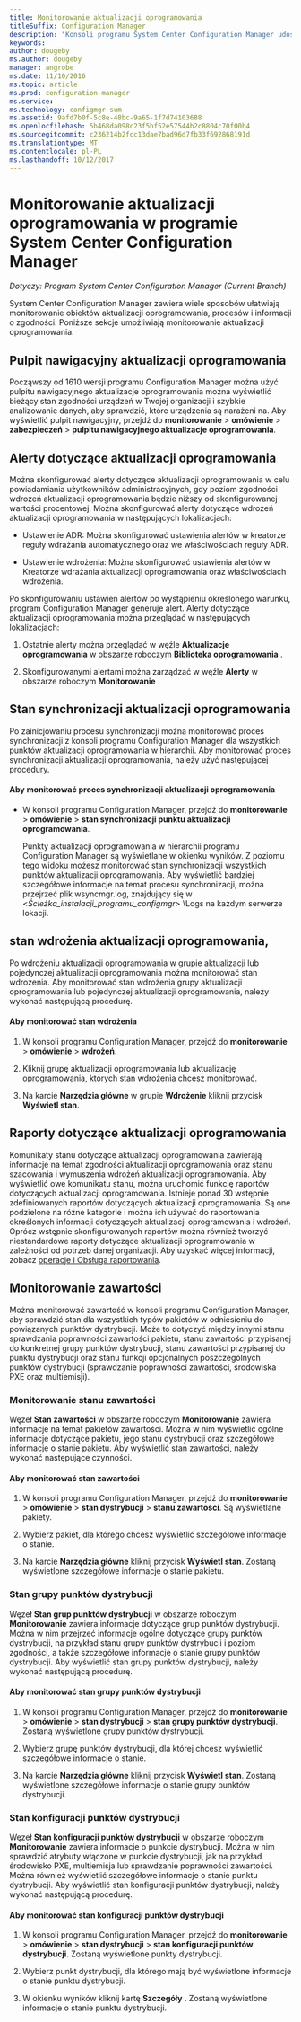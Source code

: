 ```yaml
---
title: Monitorowanie aktualizacji oprogramowania
titleSuffix: Configuration Manager
description: "Konsoli programu System Center Configuration Manager udostępnia alarmy i Stany monitorowania aktualizacji i zgodności."
keywords: 
author: dougeby
ms.author: dougeby
manager: angrobe
ms.date: 11/10/2016
ms.topic: article
ms.prod: configuration-manager
ms.service: 
ms.technology: configmgr-sum
ms.assetid: 9afd7b0f-5c8e-48bc-9a65-1f7d74103688
ms.openlocfilehash: 5b468da098c23f5bf52e57544b2c8804c70f00b4
ms.sourcegitcommit: c236214b2fcc13dae7bad96d7fb33f692868191d
ms.translationtype: MT
ms.contentlocale: pl-PL
ms.lasthandoff: 10/12/2017
---
```

# <a name="monitor-software-updates-in-system-center-configuration-manager"></a>Monitorowanie aktualizacji oprogramowania w programie System Center Configuration Manager

*Dotyczy: Program System Center Configuration Manager (Current Branch)*

System Center Configuration Manager zawiera wiele sposobów ułatwiają monitorowanie obiektów aktualizacji oprogramowania, procesów i informacji o zgodności. Poniższe sekcje umożliwiają monitorowanie aktualizacji oprogramowania.

## <a name="software-updates-dashboard"></a>Pulpit nawigacyjny aktualizacji oprogramowania
Począwszy od 1610 wersji programu Configuration Manager można użyć pulpitu nawigacyjnego aktualizacje oprogramowania można wyświetlić bieżący stan zgodności urządzeń w Twojej organizacji i szybkie analizowanie danych, aby sprawdzić, które urządzenia są narażeni na. Aby wyświetlić pulpit nawigacyjny, przejdź do **monitorowanie** > **omówienie** > **zabezpieczeń** > **pulpitu nawigacyjnego aktualizacje oprogramowania**.   

##  <a name="BKMK_SUAlerts"></a> Alerty dotyczące aktualizacji oprogramowania  
 Można skonfigurować alerty dotyczące aktualizacji oprogramowania w celu powiadamiania użytkowników administracyjnych, gdy poziom zgodności wdrożeń aktualizacji oprogramowania będzie niższy od skonfigurowanej wartości procentowej. Można skonfigurować alerty dotyczące wdrożeń aktualizacji oprogramowania w następujących lokalizacjach:  

-   Ustawienie ADR: Można skonfigurować ustawienia alertów w kreatorze reguły wdrażania automatycznego oraz we właściwościach reguły ADR.  

-   Ustawienie wdrożenia: Można skonfigurować ustawienia alertów w Kreatorze wdrażania aktualizacji oprogramowania oraz właściwościach wdrożenia.  

Po skonfigurowaniu ustawień alertów po wystąpieniu określonego warunku, program Configuration Manager generuje alert. Alerty dotyczące aktualizacji oprogramowania można przeglądać w następujących lokalizacjach:  

1.  Ostatnie alerty można przeglądać w węźle **Aktualizacje oprogramowania** w obszarze roboczym **Biblioteka oprogramowania** .  

2.  Skonfigurowanymi alertami można zarządzać w węźle **Alerty** w obszarze roboczym **Monitorowanie** .  

##  <a name="BKMK_SUSyncStatus"></a> Stan synchronizacji aktualizacji oprogramowania  
 Po zainicjowaniu procesu synchronizacji można monitorować proces synchronizacji z konsoli programu Configuration Manager dla wszystkich punktów aktualizacji oprogramowania w hierarchii. Aby monitorować proces synchronizacji aktualizacji oprogramowania, należy użyć następującej procedury.  

#### <a name="to-monitor-the-software-updates-synchronization-process"></a>Aby monitorować proces synchronizacji aktualizacji oprogramowania  

- W konsoli programu Configuration Manager, przejdź do **monitorowanie** > **omówienie** > **stan synchronizacji punktu aktualizacji oprogramowania**.  

    Punkty aktualizacji oprogramowania w hierarchii programu Configuration Manager są wyświetlane w okienku wyników. Z poziomu tego widoku możesz monitorować stan synchronizacji wszystkich punktów aktualizacji oprogramowania. Aby wyświetlić bardziej szczegółowe informacje na temat procesu synchronizacji, można przejrzeć plik wsyncmgr.log, znajdujący się w <*Ścieżka_instalacji_programu_configmgr*> \Logs na każdym serwerze lokacji.  

##  <a name="BKMK_SUDeployStatus"></a> stan wdrożenia aktualizacji oprogramowania,  
 Po wdrożeniu aktualizacji oprogramowania w grupie aktualizacji lub pojedynczej aktualizacji oprogramowania można monitorować stan wdrożenia. Aby monitorować stan wdrożenia grupy aktualizacji oprogramowania lub pojedynczej aktualizacji oprogramowania, należy wykonać następującą procedurę.  

#### <a name="to-monitor-deployment-status"></a>Aby monitorować stan wdrożenia  

1.  W konsoli programu Configuration Manager, przejdź do **monitorowanie** > **omówienie** > **wdrożeń**.  

2.  Kliknij grupę aktualizacji oprogramowania lub aktualizację oprogramowania, których stan wdrożenia chcesz monitorować.  

3.  Na karcie **Narzędzia główne** w grupie **Wdrożenie** kliknij przycisk **Wyświetl stan**.  

##  <a name="BKMK_SUReports"></a> Raporty dotyczące aktualizacji oprogramowania  
 Komunikaty stanu dotyczące aktualizacji oprogramowania zawierają informacje na temat zgodności aktualizacji oprogramowania oraz stanu szacowania i wymuszenia wdrożeń aktualizacji oprogramowania. Aby wyświetlić owe komunikatu stanu, można uruchomić funkcję raportów dotyczących aktualizacji oprogramowania. Istnieje ponad 30 wstępnie zdefiniowanych raportów dotyczących aktualizacji oprogramowania. Są one podzielone na różne kategorie i można ich używać do raportowania określonych informacji dotyczących aktualizacji oprogramowania i wdrożeń. Oprócz wstępnie skonfigurowanych raportów można również tworzyć niestandardowe raporty dotyczące aktualizacji oprogramowania w zależności od potrzeb danej organizacji. Aby uzyskać więcej informacji, zobacz [operacje i Obsługa raportowania](../../core/servers/manage/operations-and-maintenance-for-reporting.md).  

##  <a name="BKMK_MonitorContent"></a> Monitorowanie zawartości  
 Można monitorować zawartość w konsoli programu Configuration Manager, aby sprawdzić stan dla wszystkich typów pakietów w odniesieniu do powiązanych punktów dystrybucji. Może to dotyczyć między innymi stanu sprawdzania poprawności zawartości pakietu, stanu zawartości przypisanej do konkretnej grupy punktów dystrybucji, stanu zawartości przypisanej do punktu dystrybucji oraz stanu funkcji opcjonalnych poszczególnych punktów dystrybucji (sprawdzanie poprawności zawartości, środowiska PXE oraz multiemisji).  

###  <a name="BKMK_ContentStatus"></a> Monitorowanie stanu zawartości  
 Węzeł **Stan zawartości** w obszarze roboczym **Monitorowanie** zawiera informacje na temat pakietów zawartości. Można w nim wyświetlić ogólne informacje dotyczące pakietu, jego stanu dystrybucji oraz szczegółowe informacje o stanie pakietu. Aby wyświetlić stan zawartości, należy wykonać następujące czynności.  

#### <a name="to-monitor-content-status"></a>Aby monitorować stan zawartości  

1.  W konsoli programu Configuration Manager, przejdź do **monitorowanie** > **omówienie** > **stan dystrybucji** > **stanu zawartości**. Są wyświetlane pakiety.  

2.  Wybierz pakiet, dla którego chcesz wyświetlić szczegółowe informacje o stanie.  

3.  Na karcie **Narzędzia główne** kliknij przycisk **Wyświetl stan**. Zostaną wyświetlone szczegółowe informacje o stanie pakietu.  

###  <a name="BKMK_DPGroupStatus"></a> Stan grupy punktów dystrybucji  
 Węzeł **Stan grup punktów dystrybucji** w obszarze roboczym **Monitorowanie** zawiera informacje dotyczące grup punktów dystrybucji. Można w nim przejrzeć informacje ogólne dotyczące grupy punktów dystrybucji, na przykład stanu grupy punktów dystrybucji i poziom zgodności, a także szczegółowe informacje o stanie grupy punktów dystrybucji. Aby wyświetlić stan grupy punktów dystrybucji, należy wykonać następującą procedurę.  

#### <a name="to-monitor-distribution-point-group-status"></a>Aby monitorować stan grupy punktów dystrybucji  

1.  W konsoli programu Configuration Manager, przejdź do **monitorowanie** > **omówienie** > **stan dystrybucji** > **stan grupy punktów dystrybucji**. Zostaną wyświetlone grupy punktów dystrybucji.  

2.  Wybierz grupę punktów dystrybucji, dla której chcesz wyświetlić szczegółowe informacje o stanie.  

3.  Na karcie **Narzędzia główne** kliknij przycisk **Wyświetl stan**. Zostaną wyświetlone szczegółowe informacje o stanie grupy punktów dystrybucji.  

###  <a name="BKMK_DPConfigStatus"></a> Stan konfiguracji punktów dystrybucji  
 Węzeł **Stan konfiguracji punktów dystrybucji** w obszarze roboczym **Monitorowanie** zawiera informacje o punkcie dystrybucji. Można w nim sprawdzić atrybuty włączone w punkcie dystrybucji, jak na przykład środowisko PXE, multiemisja lub sprawdzanie poprawności zawartości. Można również wyświetlić szczegółowe informacje o stanie punktu dystrybucji. Aby wyświetlić stan konfiguracji punktów dystrybucji, należy wykonać następującą procedurę.  

#### <a name="to-monitor-distribution-point-configuration-status"></a>Aby monitorować stan konfiguracji punktów dystrybucji  

1.  W konsoli programu Configuration Manager, przejdź do **monitorowanie** > **omówienie** > **stan dystrybucji** > **stan konfiguracji punktów dystrybucji**. Zostaną wyświetlone punkty dystrybucji.  

2.  Wybierz punkt dystrybucji, dla którego mają być wyświetlone informacje o stanie punktu dystrybucji.  

3.  W okienku wyników kliknij kartę **Szczegóły** . Zostaną wyświetlone informacje o stanie punktu dystrybucji.  
